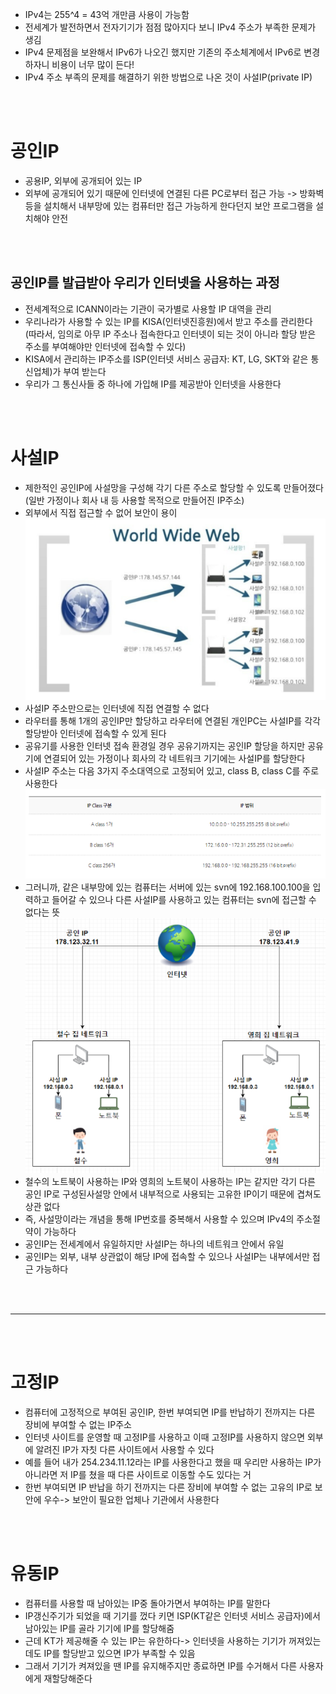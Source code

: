 - IPv4는 255^4 = 43억 개만큼 사용이 가능함
- 전세계가 발전하면서 전자기기가 점점 많아지다 보니 IPv4 주소가 부족한 문제가 생김
- IPv4 문제점을 보완해서 IPv6가 나오긴 했지만 기존의 주소체계에서 IPv6로 변경하자니 비용이 너무 많이 든다!
- IPv4 주소 부족의 문제를 해결하기 위한 방법으로 나온 것이 사설IP(private IP)
<br>
<br>

# 공인IP
- 공용IP, 외부에 공개되어 있는 IP
- 외부에 공개되어 있기 때문에 인터넷에 연결된 다른 PC로부터 접근 가능
-> 방화벽 등을 설치해서 내부망에 있는 컴퓨터만 접근 가능하게 한다던지
  보안 프로그램을 설치해야 안전
<br>
<br>

## 공인IP를 발급받아 우리가 인터넷을 사용하는 과정
- 전세계적으로 ICANN이라는 기관이 국가별로 사용할 IP 대역을 관리 
- 우리나라가 사용할 수 있는 IP를 KISA(인터넷진흥원)에서 받고 주소를 관리한다<br>
  (따라서, 임의로 아무 IP 주소나 접속한다고 인터넷이 되는 것이 아니라 할당 받은 주소를 부여해야만 인터넷에 접속할 수 있다)
- KISA에서 관리하는 IP주소를 ISP(인터넷 서비스 공급자: KT, LG, SKT와 같은 통신업체)가 부여 받는다
- 우리가 그 통신사들 중 하나에 가입해 IP를 제공받아 인터넷을 사용한다
<br>
<br>

# 사설IP
- 제한적인 공인IP에 사설망을 구성해 각기 다른 주소로 할당할 수 있도록 만들어졌다(일반 가정이나 회사 내 등 사용할 목적으로 만들어진 IP주소)
- 외부에서 직접 접근할 수 없어 보안이 용이  
![Alt text](./image_/ip.png)
- 사설IP 주소만으로는 인터넷에 직접 연결할 수 없다
- 라우터를 통해 1개의 공인IP만 할당하고 라우터에 연결된 개인PC는 사설IP를 각각 할당받아 인터넷에 접속할 수 있게 된다
- 공유기를 사용한 인터넷 접속 환경일 경우 공유기까지는 공인IP 할당을 하지만 공유기에 연결되어 있는 가정이나 회사의 각 네트워크 기기에는 사설IP를 할당한다
- 사설IP 주소는 다음 3가지 주소대역으로 고정되어 있고, class B, class C를 주로 사용한다
![Alt text](./image_/사설ip.png)
- 그러니까, 같은 내부망에 있는 컴퓨터는 서버에 있는 svn에 192.168.100.100을 입력하고 들어갈 수 있으나 다른 사설IP를 사용하고 있는 컴퓨터는 svn에 접근할 수 없다는 뜻
![Alt text](./image_/사설ip2.png)
- 철수의 노트북이 사용하는 IP와 영희의 노트북이 사용하는 IP는 같지만 각기 다른 공인 IP로 구성된사설망 안에서 내부적으로 사용되는 고유한 IP이기 때문에 겹쳐도 상관 없다
- 즉, 사설망이라는 개념을 통해 IP번호를 중복해서 사용할 수 있으며 IPv4의 주소절약이 가능하다
- 공인IP는 전세계에서 유일하지만 사설IP는 하나의 네트워크 안에서 유일
- 공인IP는 외부, 내부 상관없이 해당 IP에 접속할 수 있으나 사설IP는 내부에서만 접근 가능하다 
<br>
<br>

---
<br>
<br>

# 고정IP
- 컴퓨터에 고정적으로 부여된 공인IP, 한번 부여되면 IP를 반납하기 전까지는 다른 장비에 부여할 수 없는 IP주소
- 인터넷 사이트를 운영할 때 고정IP를 사용하고 이때 고정IP를 사용하지 않으면 외부에 알려진 IP가 자칫 다른 사이트에서 사용할 수 있다
- 예를 들어 내가 254.234.11.12라는 IP를 사용한다고 했을 때 우리만 사용하는 IP가 아니라면 저 IP를 쳤을 때 다른 사이트로 이동할 수도 있다는 거
- 한번 부여되면 IP 반납을 하기 전까지는 다른 장비에 부여할 수 없는 고유의 IP로 보안에 우수-> 보안이 필요한 업체나 기관에서 사용한다
<br>
<br>

# 유동IP
- 컴퓨터를 사용할 때 남아있는 IP중 돌아가면서 부여하는 IP를 말한다
- IP갱신주기가 되었을 때 기기를 껐다 키면 ISP(KT같은 인터넷 서비스 공급자)에서 남아있는 IP를 골라 기기에 IP를 할당해줌
- 근데 KT가 제공해줄 수 있는 IP는 유한하다-> 인터넷을 사용하는 기기가 꺼져있는 데도 IP를 할당받고 있으면 IP가 부족할 수 있음
- 그래서 기기가 켜져있을 땐 IP를 유지해주지만 종료하면 IP를 수거해서 다른 사용자에게 재할당해준다
